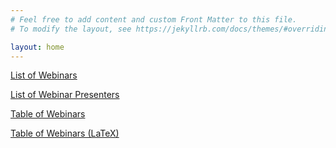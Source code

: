 ```yaml
---
# Feel free to add content and custom Front Matter to this file.
# To modify the layout, see https://jekyllrb.com/docs/themes/#overriding-theme-defaults

layout: home
---
```

[List of Webinars](webinars.html)

[List of Webinar Presenters](presenters.html)

[Table of Webinars](webinar-table.html)

[Table of Webinars (LaTeX)](webinar-table-latex.html)
